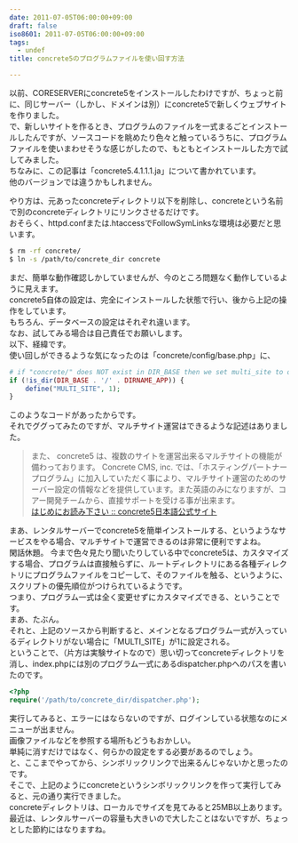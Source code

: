 ```yaml
---
date: 2011-07-05T06:00:00+09:00
draft: false
iso8601: 2011-07-05T06:00:00+09:00
tags:
  - undef
title: concrete5のプログラムファイルを使い回す方法

---
```


以前、CORESERVERにconcrete5をインストールしたわけですが、ちょっと前に、同じサーバー（しかし、ドメインは別）にconcrete5で新しくウェブサイトを作りました。  
で、新しいサイトを作るとき、プログラムのファイルを一式まるごとインストールしたんですが、ソースコードを眺めたり色々と触っているうちに、プログラムファイルを使いまわせそうな感じがしたので、もともとインストールした方で試してみました。  
ちなみに、この記事は「concrete5.4.1.1.1.ja」について書かれています。  
他のバージョンでは違うかもしれません。

やり方は、元あったconcreteディレクトリ以下を削除し、concreteという名前で別のconcreteディレクトリにリンクさせるだけです。  
おそらく、httpd.confまたは.htaccessでFollowSymLinksな環境は必要だと思います。

```bash
$ rm -rf concrete/
$ ln -s /path/to/concrete_dir concrete
```

まだ、簡単な動作確認しかしていませんが、今のところ問題なく動作しているように見えます。  
concrete5自体の設定は、完全にインストールした状態で行い、後から上記の操作をしています。  
もちろん、データベースの設定はそれぞれ違います。  
なお、試してみる場合は自己責任でお願いします。  
以下、経緯です。  
使い回しができるような気になったのは「concrete/config/base.php」に、

```php
# if "concrete/" does NOT exist in DIR_BASE then we set multi_site to on
if (!is_dir(DIR_BASE . '/' . DIRNAME_APP)) {
    define("MULTI_SITE", 1);
}
```

このようなコードがあったからです。  
それでググってみたのですが、マルチサイト運営はできるような記述はありました。

> また、 concrete5 は、複数のサイトを運営出来るマルチサイトの機能が備わっております。 Concrete CMS, inc. では、「ホスティングパートナープログラム」に加入していただく事により、マルチサイト運営のためのサーバー設定の情報などを提供しています。また英語のみになりますが、コアー開発チームから、直接サポートを受ける事が出来ます。  
> [はじめにお読み下さい :: concrete5日本語公式サイト](http://concrete5-japan.org/help/readmefirst/)

まあ、レンタルサーバーでconcrete5を簡単インストールする、というようなサービスをやる場合、マルチサイトで運営できるのは非常に便利ですよね。  
閑話休題。
今まで色々見たり聞いたりしている中でconcrete5は、カスタマイズする場合、プログラムは直接触らずに、ルートディレクトリにある各種ディレクトリにプログラムファイルをコピーして、そのファイルを触る、というように、スクリプトの優先順位がつけられているようです。  
つまり、プログラム一式は全く変更せずにカスタマイズできる、ということです。  
まあ、たぶん。  
それと、上記のソースから判断すると、メインとなるプログラム一式が入っているディレクトリがない場合に「MULTI_SITE」が1に設定される。  
ということで、（片方は実験サイトなので）思い切ってconcreteディレクトリを消し、index.phpには別のプログラム一式にあるdispatcher.phpへのパスを書いたのです。

```php
<?php
require('/path/to/concrete_dir/dispatcher.php');
```

実行してみると、エラーにはならないのですが、ログインしている状態なのにメニューが出ません。  
画像ファイルなどを参照する場所もどうもおかしい。  
単純に消すだけではなく、何らかの設定をする必要があるのでしょう。  
と、ここまでやってから、シンボリックリンクで出来るんじゃないかと思ったのです。  
そこで、上記のようにconcreteというシンボリックリンクを作って実行してみると、元の通り実行できました。  
concreteディレクトリは、ローカルでサイズを見てみると25MB以上あります。  
最近は、レンタルサーバーの容量も大きいので大したことはないですが、ちょっとした節約にはなりますね。
